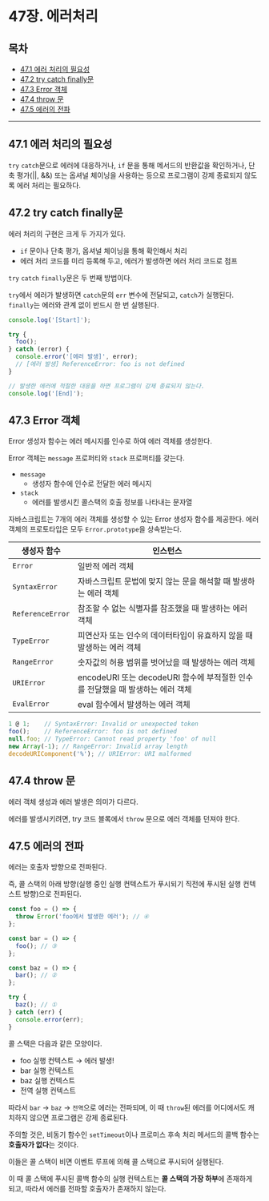 # 47장. 에러처리

## 목차

- [47.1 에러 처리의 필요성](#471-에러-처리의-필요성)
- [47.2 try catch finally문](#472-try-catch-finally문)
- [47.3 Error 객체](#473-error-객체)
- [47.4 throw 문](#474-throw-문)
- [47.5 에러의 전파](#475-에러의-전파)

---

## 47.1 에러 처리의 필요성

`try` `catch`문으로 에러에 대응하거나, `if` 문을 통해 메서드의 반환값을 확인하거나, 단축 평가(||, &&) 또는 옵셔널 체이닝을 사용하는 등으로 프로그램이 강제 종료되지 않도록 에러 처리는 필요하다.

## 47.2 try catch finally문

에러 처리의 구현은 크게 두 가지가 있다.

- `if` 문이나 단축 평가, 옵셔널 체이닝을 통해 확인해서 처리
- 에러 처리 코드를 미리 등록해 두고, 에러가 발생하면 에러 처리 코드로 점프

`try` `catch` `finally`문은 두 번째 방법이다.

`try`에서 에러가 발생하면 `catch`문의 `err` 변수에 전달되고, `catch`가 실행된다. `finally`는 에러와 관계 없이 반드시 한 번 실행된다.

```jsx
console.log('[Start]');

try {
  foo();
} catch (error) {
  console.error('[에러 발생]', error);
  // [에러 발생] ReferenceError: foo is not defined
}

// 발생한 에러에 적절한 대응을 하면 프로그램이 강제 종료되지 않는다.
console.log('[End]');
```

## 47.3 Error 객체

Error 생성자 함수는 에러 메시지를 인수로 하여 에러 객체를 생성한다.

Error 객체는 `message` 프로퍼티와 `stack` 프로퍼티를 갖는다.

- `message`
    - 생성자 함수에 인수로 전달한 에러 메시지
- `stack`
    - 에러를 발생시킨 콜스택의 호출 정보를 나타내는 문자열

자바스크립트는 7개의 에러 객체를 생성할 수 있는 Error 생성자 함수를 제공한다. 에러 객체의 프로토타입은 모두 `Error.prototype`을 상속받는다.

| 생성자 함수 | 인스턴스 |
| --- | --- |
| `Error` | 일반적 에러 객체 |
| `SyntaxError` | 자바스크립트 문법에 맞지 않는 문을 해석할 때 발생하는 에러 객체 |
| `ReferenceError` | 참조할 수 없는 식별자를 참조했을 때 발생하는 에러 객체 |
| `TypeError` | 피연산자 또는 인수의 데이터타입이 유효하지 않을 때 발생하는 에러 객체 |
| `RangeError` | 숫자값의 허용 범위를 벗어났을 때 발생하는 에러 객체 |
| `URIError` | encodeURI 또는 decodeURI 함수에 부적절한 인수를 전달했을 때 발생하는 에러 객체 |
| `EvalError` | eval 함수에서 발생하는 에러 객체 |

```jsx
1 @ 1;    // SyntaxError: Invalid or unexpected token
foo();    // ReferenceError: foo is not defined
null.foo; // TypeError: Cannot read property 'foo' of null
new Array(-1); // RangeError: Invalid array length
decodeURIComponent('%'); // URIError: URI malformed
```

## 47.4 throw 문

에러 객체 생성과 에러 발생은 의미가 다르다.

에러를 발생시키려면, try 코드 블록에서 `throw` 문으로 에러 객체를 던져야 한다.

## 47.5 에러의 전파

에러는 호출자 방향으로 전파된다.

즉, 콜 스택의 아래 방향(실행 중인 실행 컨텍스트가 푸시되기 직전에 푸시된 실행 컨텍스트 방향)으로 전파된다.

```jsx
const foo = () => {
  throw Error('foo에서 발생한 에러'); // ④
};

const bar = () => {
  foo(); // ③
};

const baz = () => {
  bar(); // ②
};

try {
  baz(); // ①
} catch (err) {
  console.error(err);
}
```

콜 스택은 다음과 같은 모양이다.

- foo 실행 컨텍스트 → 에러 발생!
- bar 실행 컨텍스트
- baz 실행 컨텍스트
- 전역 실행 컨텍스트

따라서 `bar` → `baz` → `전역`으로 에러는 전파되며, 이 때 `throw`된 에러를 어디에서도 캐치하지 않으면 프로그램은 강제 종료된다.

주의할 것은, 비동기 함수인 `setTimeout`이나 프로미스 후속 처리 메서드의 콜백 함수는 **호출자가 없다**는 것이다.

이들은 콜 스택이 비면 이벤트 루프에 의해 콜 스택으로 푸시되어 실행된다.

이 때 콜 스택에 푸시된 콜백 함수의 실행 컨텍스트는 **콜 스택의 가장 하부**에 존재하게 되고, 따라서 에러를 전파할 호출자가 존재하지 않는다.